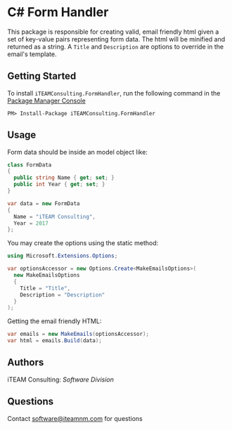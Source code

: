 # C# Form Handler
This package is responsible for creating valid, email friendly html given a set of key-value pairs representing form data. The html will be minified and returned as a string. A `Title` and `Description` are options to override in the email's template.

## Getting Started
To install `iTEAMConsulting.FormHandler`, run the following command in the [Package Manager Console](https://docs.nuget.org/docs/start-here/using-the-package-manager-console)
```
PM> Install-Package iTEAMConsulting.FormHandler
```

## Usage
Form data should be inside an model object like:
```c#
class FormData
{
  public string Name { get; set; }
  public int Year { get; set; }
}

var data = new FormData
{
  Name = "iTEAM Consulting",
  Year = 2017
};
```
You may create the options using the static method:
```c#
using Microsoft.Extensions.Options;

var optionsAccessor = new Options.Create<MakeEmailsOptions>(
  new MakeEmailsOptions
  {
    Title = "Title",
    Description = "Description"
  }
);
```
Getting the email friendly HTML:
```c#
var emails = new MakeEmails(optionsAccessor);
var html = emails.Build(data);
```


## Authors
iTEAM Consulting: *Software Division*

## Questions
Contact software@iteamnm.com for questions
